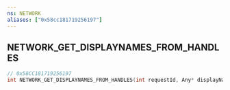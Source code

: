 ```yaml
---
ns: NETWORK
aliases: ["0x58cc181719256197"]
---
```

## NETWORK_GET_DISPLAYNAMES_FROM_HANDLES

```c
// 0x58CC181719256197
int NETWORK_GET_DISPLAYNAMES_FROM_HANDLES(int requestId, Any* displayNames, int count);
```
